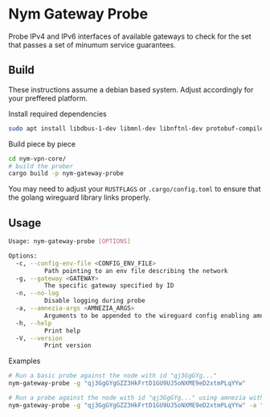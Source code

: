 # Nym Gateway Probe

Probe IPv4 and IPv6 interfaces of available gateways to check for the
set that passes a set of minumum service guarantees.


## Build

These instructions assume a debian based system. Adjust accordingly for your
preffered platform.

Install required dependencies
```sh
sudo apt install libdbus-1-dev libmnl-dev libnftnl-dev protobuf-compiler clang
```


Build piece by piece
```sh
cd nym-vpn-core/
# build the prober
cargo build -p nym-gateway-probe
```

You may need to adjust your `RUSTFLAGS` or `.cargo/config.toml` to ensure that
the golang wireguard library links properly.

## Usage

```sh
Usage: nym-gateway-probe [OPTIONS]

Options:
  -c, --config-env-file <CONFIG_ENV_FILE>
          Path pointing to an env file describing the network
  -g, --gateway <GATEWAY>
          The specific gateway specified by ID
  -n, --no-log
          Disable logging during probe
  -a, --amnezia-args <AMNEZIA_ARGS>
          Arguments to be appended to the wireguard config enabling amnezia-wg configuration
  -h, --help
          Print help
  -V, --version
          Print version
```

Examples

```sh
# Run a basic probe against the node with id "qj3GgGYg..."
nym-gateway-probe -g "qj3GgGYgGZZ3HkFrtD1GU9UJ5oNXME9eD2xtmPLqYYw"

# Run a probe against the node with id "qj3GgGYg..." using amnezia with junk packets enabled.
nym-gateway-probe -g "qj3GgGYgGZZ3HkFrtD1GU9UJ5oNXME9eD2xtmPLqYYw" -a "Jc=4\nJmin=40\mJmax=70\n"
```
